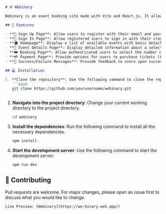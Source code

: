 ````markdown
# 🌐 Webinary

Webinary is an event booking site made with Vite and React.js. It allows users to browse, book, and pay for events in a seamless and user-friendly manner.

## 🚀 Features

- **📝 Sign Up Page**: Allow users to register with their email and password.
- **🔑 Sign In Page**: Allow registered users to sign in with their credentials.
- **🏠 Homepage**: Display a list of available events with basic details.
- **📌 Event Details Page**: Display detailed information about a selected event, including available tickets and booking options.
- **🎟️ Booking Page**: Allow authenticated users to select the number of tickets they want to book and confirm their booking.
- **💳 Payment Page**: Provide options for users to purchase tickets (if applicable).
- **🔔 Success/Failure Messages**: Provide feedback to users upon successful or failed bookings and payments.

## 💻 Installation

1. **Clone the repository**: Use the following command to clone the repository to your local machine.
   ```bash
   git clone https://github.com/yourusername/webinary.git
   ```
````

2. **Navigate into the project directory**: Change your current working directory to the project directory.
   ```bash
   cd webinary
   ```
3. **Install the dependencies**: Run the following command to install all the necessary dependencies.
   ```bash
   npm install
   ```
4. **Start the development server**: Use the following command to start the development server.
   ```bash
   npm run dev
   ```

## 🤝 Contributing

Pull requests are welcome. For major changes, please open an issue first to discuss what you would like to change.

    Live Preview: [Webinary](https://we-binary.web.app/)
